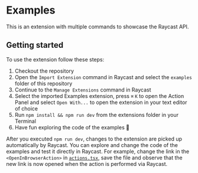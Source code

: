 # Examples

This is an extension with multiple commands to showcase the Raycast API. 

## Getting started

To use the extension follow these steps:
1. Checkout the repository
2. Open the `Import Extension` command in Raycast and select the `examples` folder of this repository
3. Continue to the `Manage Extensions` command in Raycast
4. Select the imported Examples extension, press `⌘` `K` to open the Action Panel and select `Open With...` to open the extension in your text editor of choice
5. Run `npm install && npm run dev` from the extensions folder in your Terminal
6. Have fun exploring the code of the examples 🎉

After you executed `npm run dev`, changes to the extension are picked up automatically by Raycast. You can explore and change the code of the examples and test it directly in Raycast. For example, change the link in the `<OpenInBrowserAction>` in [`actions.tsx`](src/actions.tsx), save the file and observe that the new link is now opened when the action is performed via Raycast.
